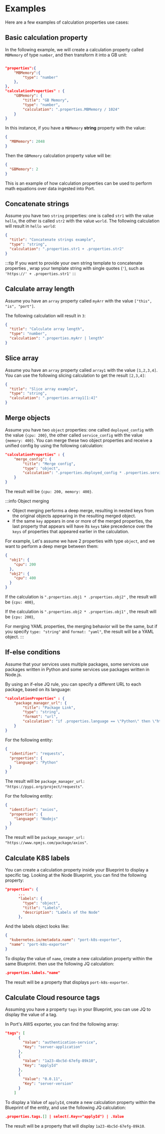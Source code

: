 # Examples

Here are a few examples of calculation properties use cases:

## Basic calculation property

In the following example, we will create a calculation property called `MBMemory` of type `number`, and then transform it into a GB unit:

```json showLineNumbers

"properties":{
    "MBMemory":{
        "type": "number"
    },
},
"calculationProperties" : {
    "GBMemory": {
        "title": "GB Memory",
        "type": "number",
        "calculation": ".properties.MBMemory / 1024"
    }
}
```

In this instance, if you have a `MBMemory` **string** property with the value:

```json showLineNumbers
{
  "MBMemory": 2048
}
```

Then the `GBMemory` calculation property value will be:

```json showLineNumbers
{
  "GBMemory": 2
}
```

This is an example of how calculation properties can be used to perform math equations over data ingested into Port.

## Concatenate strings

Assume you have two `string` properties: one is called `str1` with the value `hello`, the other is called `str2` with the value `world`.
The following calculation will result in `hello world`:

```json showLineNumbers
{
  "title": "Concatenate strings example",
  "type": "string",
  "calculation": ".properties.str1 + .properties.str2"
}
```

:::tip
If you want to provide your own string template to concatenate properties , wrap your template string with single quotes (`'`), such as `'https://' + .properties.str1'`
:::

## Calculate array length

Assume you have an `array` property called `myArr` with the value `["this", "is", "port"]`.

The following calculation will result in `3`:

```json showLineNumbers
{
  "title": "Calculate array length",
  "type": "number",
  "calculation": ".properties.myArr | length"
}
```

## Slice array

Assume you have an `array` property called `array1` with the value `[1,2,3,4]`. You can use the following slicing calculation to get the result `[2,3,4]`:

```json showLineNumbers
{
  "title": "Slice array example",
  "type": "string",
  "calculation": ".properties.array1[1:4]"
}
```

## Merge objects

Assume you have two `object` properties: one called `deployed_config` with the value `{cpu: 200}`, the other called `service_config` with the value `{memory: 400}`. You can merge these two object properties and receive a unified config by using the following calculation:

```json showLineNumbers
"calculationProperties" : {
    "merge_config": {
        "title": "Merge config",
        "type": "object",
        "calculation": ".properties.deployed_config * .properties.service_config",
    }
}
```

The result will be `{cpu: 200, memory: 400}`.

:::info Object merging

- Object merging performs a deep merge, resulting in nested keys from the original objects appearing in the resulting merged object.
- If the same `key` appears in one or more of the merged properties, the last property that appears will have its `keys` take precedence over the `keys` of properties that appeared earlier in the calculation.

For example, Let's assume we have 2 properties with type `object`, and we want to perform a deep merge between them:

```json showLineNumbers
{
  "obj1": {
    "cpu": 200
  },
  "obj2": {
    "cpu": 400
  }
}
```

If the calculation is `".properties.obj1 * .properties.obj2"` , the result will be `{cpu: 400}`,

If the calculation is `".properties.obj2 * .properties.obj1"` , the result will be `{cpu: 200}`,

For merging YAML properties, the merging behavior will be the same, but if you specify `type: "string"` and `format: "yaml"`, the result will be a YAML object.
:::

## If-else conditions

Assume that your services uses multiple packages, some services use packages written in Python and some services use packages written in Node.js.

By using an if-else JQ rule, you can specify a different URL to each package, based on its language:

```json showLineNumbers
"calculationProperties" : {
    "package_manager_url": {
        "title": "Package Link",
        "type": "string",
        "format": "url",
        "calculation": "if .properties.language == \"Python\" then \"https://pypi.org/project/\" + .identifier else \"https://www.npmjs.com/package/\" + .identifier end",
    }
}
```

For the following entity:

```json showLineNumbers
{
  "identifier": "requests",
  "properties": {
    "language": "Python"
  }
}
```

The result will be `package_manager_url: "https://pypi.org/project/requests"`.

For the following entity:

```json showLineNumbers
{
  "identifier": "axios",
  "properties": {
    "language": "Nodejs"
  }
}
```

The result will be `package_manager_url: "https://www.npmjs.com/package/axios"`.

## Calculate K8S labels

You can create a calculation property inside your Blueprint to display a specific tag. Looking at the Node Blueprint, you can find the following property:

```json
"properties": {
      ...
      "labels": {
        "type": "object",
        "title": "Labels",
        "description": "Labels of the Node"
      },
```

And the labels object looks like:

```json
{
  "kubernetes.io/metadata.name": "port-k8s-exporter",
  "name": "port-k8s-exporter"
}
```

To display the value of `name`, create a new calculation property within the same Blueprint. then use the following JQ calculation:

```json
.properties.labels."name"
```

The result will be a property that displays `port-k8s-exporter`.

## Calculate Cloud resource tags

Assuming you have a property `tags` in your Blueprint, you can use JQ to display the value of a tag.

In Port's AWS exporter, you can find the following array:

```json
"tags": [
      {
        "Value": "authentication-service",
        "Key": "server-application"
      },
      {
        "Value": "1a23-4bc5d-67efg-89k10",
        "Key": "applyId"
      },
      {
        "Value": "0.0.11",
        "Key": "server-version"
      }
    ]
```

To display a Value of `applyId`, create a new calculation property within the Blueprint of the entity, and use the following JQ calculation:

```json
.properties.tags.[] | select(.Key=="applyId") | .Value
```

The result will be a property that will display `1a23-4bc5d-67efg-89k10`.
